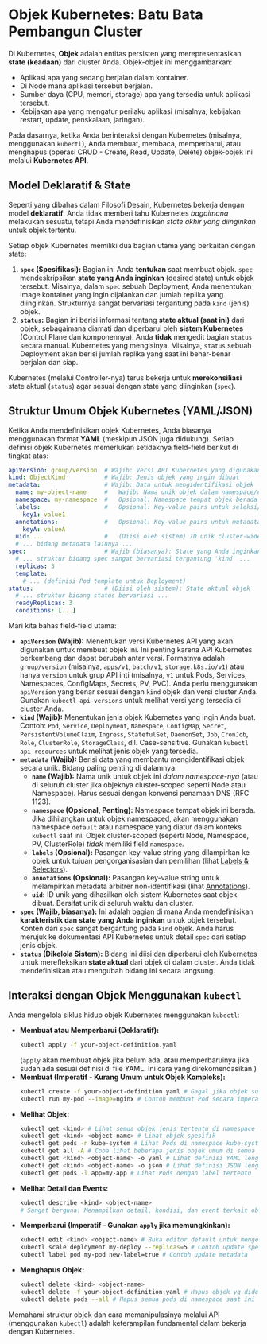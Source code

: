 # Objek Kubernetes: Batu Bata Pembangun Cluster

Di Kubernetes, **Objek** adalah entitas persisten yang merepresentasikan **state (keadaan)** dari cluster Anda. Objek-objek ini menggambarkan:

*   Aplikasi apa yang sedang berjalan dalam kontainer.
*   Di Node mana aplikasi tersebut berjalan.
*   Sumber daya (CPU, memori, storage) apa yang tersedia untuk aplikasi tersebut.
*   Kebijakan apa yang mengatur perilaku aplikasi (misalnya, kebijakan restart, update, penskalaan, jaringan).

Pada dasarnya, ketika Anda berinteraksi dengan Kubernetes (misalnya, menggunakan `kubectl`), Anda membuat, membaca, memperbarui, atau menghapus (operasi CRUD - Create, Read, Update, Delete) objek-objek ini melalui **Kubernetes API**.

## Model Deklaratif & State

Seperti yang dibahas dalam Filosofi Desain, Kubernetes bekerja dengan model **deklaratif**. Anda tidak memberi tahu Kubernetes *bagaimana* melakukan sesuatu, tetapi Anda mendefinisikan *state akhir yang diinginkan* untuk objek tertentu.

Setiap objek Kubernetes memiliki dua bagian utama yang berkaitan dengan state:

1.  **`spec` (Spesifikasi):** Bagian ini Anda **tentukan** saat membuat objek. `spec` mendeskripsikan **state yang Anda inginkan** (desired state) untuk objek tersebut. Misalnya, dalam `spec` sebuah Deployment, Anda menentukan image kontainer yang ingin dijalankan dan jumlah replika yang diinginkan. Strukturnya sangat bervariasi tergantung pada `kind` (jenis) objek.
2.  **`status`:** Bagian ini berisi informasi tentang **state aktual (saat ini)** dari objek, sebagaimana diamati dan diperbarui oleh **sistem Kubernetes** (Control Plane dan komponennya). Anda **tidak** mengedit bagian `status` secara manual. Kubernetes yang mengisinya. Misalnya, `status` sebuah Deployment akan berisi jumlah replika yang saat ini benar-benar berjalan dan siap.

Kubernetes (melalui Controller-nya) terus bekerja untuk **merekonsiliasi** state aktual (`status`) agar sesuai dengan state yang diinginkan (`spec`).

## Struktur Umum Objek Kubernetes (YAML/JSON)

Ketika Anda mendefinisikan objek Kubernetes, Anda biasanya menggunakan format **YAML** (meskipun JSON juga didukung). Setiap definisi objek Kubernetes memerlukan setidaknya field-field berikut di tingkat atas:

```yaml
apiVersion: group/version  # Wajib: Versi API Kubernetes yang digunakan
kind: ObjectKind           # Wajib: Jenis objek yang ingin dibuat
metadata:                  # Wajib: Data untuk mengidentifikasi objek
  name: my-object-name     #   Wajib: Nama unik objek dalam namespace/cluster
  namespace: my-namespace  #   Opsional: Namespace tempat objek berada (jika namespaced)
  labels:                  #   Opsional: Key-value pairs untuk seleksi/pengorganisasian
    key1: value1
  annotations:             #   Opsional: Key-value pairs untuk metadata non-identifikasi
    keyA: valueA
  uid: ...                 #   (Diisi oleh sistem) ID unik cluster-wide
  # ... bidang metadata lainnya ...
spec:                      # Wajib (biasanya): State yang Anda inginkan untuk objek ini
  # ... struktur bidang spec sangat bervariasi tergantung 'kind' ...
  replicas: 3
  template:
    # ... (definisi Pod template untuk Deployment)
status:                    # (Diisi oleh sistem): State aktual objek
  # ... struktur bidang status bervariasi ...
  readyReplicas: 3
  conditions: [...]
```

Mari kita bahas field-field utama:

*   **`apiVersion` (Wajib):** Menentukan versi Kubernetes API yang akan digunakan untuk membuat objek ini. Ini penting karena API Kubernetes berkembang dan dapat berubah antar versi. Formatnya adalah `group/version` (misalnya, `apps/v1`, `batch/v1`, `storage.k8s.io/v1`) atau hanya `version` untuk grup API inti (misalnya, `v1` untuk Pods, Services, Namespaces, ConfigMaps, Secrets, PV, PVC). Anda perlu menggunakan `apiVersion` yang benar sesuai dengan `kind` objek dan versi cluster Anda. Gunakan `kubectl api-versions` untuk melihat versi yang tersedia di cluster Anda.
*   **`kind` (Wajib):** Menentukan jenis objek Kubernetes yang ingin Anda buat. Contoh: `Pod`, `Service`, `Deployment`, `Namespace`, `ConfigMap`, `Secret`, `PersistentVolumeClaim`, `Ingress`, `StatefulSet`, `DaemonSet`, `Job`, `CronJob`, `Role`, `ClusterRole`, `StorageClass`, dll. Case-sensitive. Gunakan `kubectl api-resources` untuk melihat jenis objek yang tersedia.
*   **`metadata` (Wajib):** Berisi data yang membantu mengidentifikasi objek secara unik. Bidang paling penting di dalamnya:
    *   **`name` (Wajib):** Nama unik untuk objek ini *dalam namespace-nya* (atau di seluruh cluster jika objeknya cluster-scoped seperti Node atau Namespace). Harus sesuai dengan konvensi penamaan DNS (RFC 1123).
    *   **`namespace` (Opsional, Penting):** Namespace tempat objek ini berada. Jika dihilangkan untuk objek namespaced, akan menggunakan namespace `default` atau namespace yang diatur dalam konteks `kubectl` saat ini. Objek cluster-scoped (seperti Node, Namespace, PV, ClusterRole) *tidak* memiliki field `namespace`.
    *   **`labels` (Opsional):** Pasangan key-value string yang dilampirkan ke objek untuk tujuan pengorganisasian dan pemilihan (lihat [Labels & Selectors](./06-labels-selectors.md)).
    *   **`annotations` (Opsional):** Pasangan key-value string untuk melampirkan metadata arbitrer non-identifikasi (lihat [Annotations](./07-annotations.md)).
    *   **`uid`:** ID unik yang dihasilkan oleh sistem Kubernetes saat objek dibuat. Bersifat unik di seluruh waktu dan cluster.
*   **`spec` (Wajib, biasanya):** Ini adalah bagian di mana Anda mendefinisikan **karakteristik dan state yang Anda inginkan** untuk objek tersebut. Konten dari `spec` sangat bergantung pada `kind` objek. Anda harus merujuk ke dokumentasi API Kubernetes untuk detail `spec` dari setiap jenis objek.
*   **`status` (Dikelola Sistem):** Bidang ini diisi dan diperbarui oleh Kubernetes untuk merefleksikan **state aktual** dari objek di dalam cluster. Anda tidak mendefinisikan atau mengubah bidang ini secara langsung.

## Interaksi dengan Objek Menggunakan `kubectl`

Anda mengelola siklus hidup objek Kubernetes menggunakan `kubectl`:

*   **Membuat atau Memperbarui (Deklaratif):**
    ```bash
    kubectl apply -f your-object-definition.yaml
    ```
    (`apply` akan membuat objek jika belum ada, atau memperbaruinya jika sudah ada sesuai definisi di file YAML. Ini cara yang direkomendasikan.)
*   **Membuat (Imperatif - Kurang Umum untuk Objek Kompleks):**
    ```bash
    kubectl create -f your-object-definition.yaml # Gagal jika objek sudah ada
    kubectl run my-pod --image=nginx # Contoh membuat Pod secara imperatif
    ```
*   **Melihat Objek:**
    ```bash
    kubectl get <kind> # Lihat semua objek jenis tertentu di namespace saat ini
    kubectl get <kind> <object-name> # Lihat objek spesifik
    kubectl get pods -n kube-system # Lihat Pods di namespace kube-system
    kubectl get all -A # Coba lihat beberapa jenis objek umum di semua namespace
    kubectl get <kind> <object-name> -o yaml # Lihat definisi YAML lengkap objek
    kubectl get <kind> <object-name> -o json # Lihat definisi JSON lengkap objek
    kubectl get pods -l app=my-app # Lihat Pods dengan label tertentu
    ```
*   **Melihat Detail dan Events:**
    ```bash
    kubectl describe <kind> <object-name>
    # Sangat berguna! Menampilkan detail, kondisi, dan event terkait objek.
    ```
*   **Memperbarui (Imperatif - Gunakan `apply` jika memungkinkan):**
    ```bash
    kubectl edit <kind> <object-name> # Buka editor default untuk mengedit objek live
    kubectl scale deployment my-deploy --replicas=5 # Contoh update spesifik
    kubectl label pod my-pod new-label=true # Contoh update metadata
    ```
*   **Menghapus Objek:**
    ```bash
    kubectl delete <kind> <object-name>
    kubectl delete -f your-object-definition.yaml # Hapus objek yg didefinisikan di file
    kubectl delete pods --all # Hapus semua pods di namespace saat ini (hati-hati!)
    ```

Memahami struktur objek dan cara memanipulasinya melalui API (menggunakan `kubectl`) adalah keterampilan fundamental dalam bekerja dengan Kubernetes.
